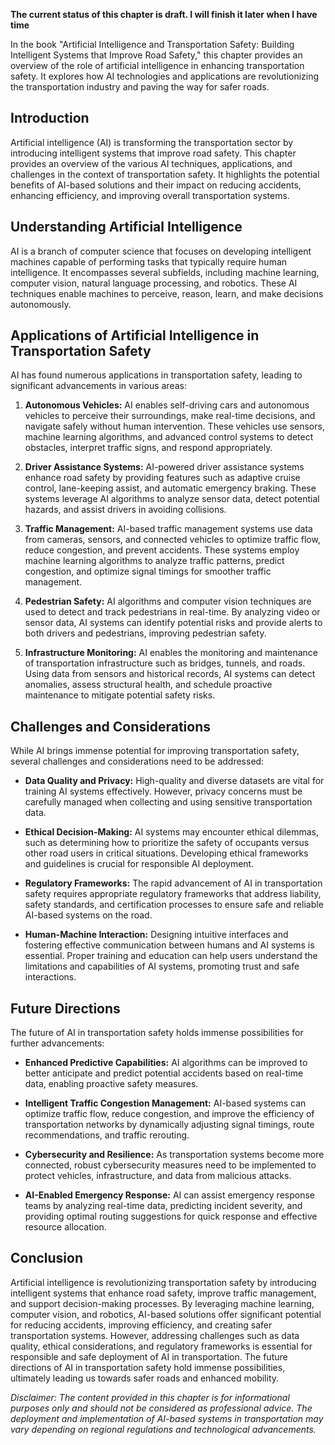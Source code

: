 **The current status of this chapter is draft. I will finish it later when I have time**

In the book "Artificial Intelligence and Transportation Safety: Building Intelligent Systems that Improve Road Safety," this chapter provides an overview of the role of artificial intelligence in enhancing transportation safety. It explores how AI technologies and applications are revolutionizing the transportation industry and paving the way for safer roads.

Introduction
------------

Artificial intelligence (AI) is transforming the transportation sector by introducing intelligent systems that improve road safety. This chapter provides an overview of the various AI techniques, applications, and challenges in the context of transportation safety. It highlights the potential benefits of AI-based solutions and their impact on reducing accidents, enhancing efficiency, and improving overall transportation systems.

Understanding Artificial Intelligence
-------------------------------------

AI is a branch of computer science that focuses on developing intelligent machines capable of performing tasks that typically require human intelligence. It encompasses several subfields, including machine learning, computer vision, natural language processing, and robotics. These AI techniques enable machines to perceive, reason, learn, and make decisions autonomously.

Applications of Artificial Intelligence in Transportation Safety
----------------------------------------------------------------

AI has found numerous applications in transportation safety, leading to significant advancements in various areas:

1. **Autonomous Vehicles:** AI enables self-driving cars and autonomous vehicles to perceive their surroundings, make real-time decisions, and navigate safely without human intervention. These vehicles use sensors, machine learning algorithms, and advanced control systems to detect obstacles, interpret traffic signs, and respond appropriately.

2. **Driver Assistance Systems:** AI-powered driver assistance systems enhance road safety by providing features such as adaptive cruise control, lane-keeping assist, and automatic emergency braking. These systems leverage AI algorithms to analyze sensor data, detect potential hazards, and assist drivers in avoiding collisions.

3. **Traffic Management:** AI-based traffic management systems use data from cameras, sensors, and connected vehicles to optimize traffic flow, reduce congestion, and prevent accidents. These systems employ machine learning algorithms to analyze traffic patterns, predict congestion, and optimize signal timings for smoother traffic management.

4. **Pedestrian Safety:** AI algorithms and computer vision techniques are used to detect and track pedestrians in real-time. By analyzing video or sensor data, AI systems can identify potential risks and provide alerts to both drivers and pedestrians, improving pedestrian safety.

5. **Infrastructure Monitoring:** AI enables the monitoring and maintenance of transportation infrastructure such as bridges, tunnels, and roads. Using data from sensors and historical records, AI systems can detect anomalies, assess structural health, and schedule proactive maintenance to mitigate potential safety risks.

Challenges and Considerations
-----------------------------

While AI brings immense potential for improving transportation safety, several challenges and considerations need to be addressed:

* **Data Quality and Privacy:** High-quality and diverse datasets are vital for training AI systems effectively. However, privacy concerns must be carefully managed when collecting and using sensitive transportation data.

* **Ethical Decision-Making:** AI systems may encounter ethical dilemmas, such as determining how to prioritize the safety of occupants versus other road users in critical situations. Developing ethical frameworks and guidelines is crucial for responsible AI deployment.

* **Regulatory Frameworks:** The rapid advancement of AI in transportation safety requires appropriate regulatory frameworks that address liability, safety standards, and certification processes to ensure safe and reliable AI-based systems on the road.

* **Human-Machine Interaction:** Designing intuitive interfaces and fostering effective communication between humans and AI systems is essential. Proper training and education can help users understand the limitations and capabilities of AI systems, promoting trust and safe interactions.

Future Directions
-----------------

The future of AI in transportation safety holds immense possibilities for further advancements:

* **Enhanced Predictive Capabilities:** AI algorithms can be improved to better anticipate and predict potential accidents based on real-time data, enabling proactive safety measures.

* **Intelligent Traffic Congestion Management:** AI-based systems can optimize traffic flow, reduce congestion, and improve the efficiency of transportation networks by dynamically adjusting signal timings, route recommendations, and traffic rerouting.

* **Cybersecurity and Resilience:** As transportation systems become more connected, robust cybersecurity measures need to be implemented to protect vehicles, infrastructure, and data from malicious attacks.

* **AI-Enabled Emergency Response:** AI can assist emergency response teams by analyzing real-time data, predicting incident severity, and providing optimal routing suggestions for quick response and effective resource allocation.

Conclusion
----------

Artificial intelligence is revolutionizing transportation safety by introducing intelligent systems that enhance road safety, improve traffic management, and support decision-making processes. By leveraging machine learning, computer vision, and robotics, AI-based solutions offer significant potential for reducing accidents, improving efficiency, and creating safer transportation systems. However, addressing challenges such as data quality, ethical considerations, and regulatory frameworks is essential for responsible and safe deployment of AI in transportation. The future directions of AI in transportation safety hold immense possibilities, ultimately leading us towards safer roads and enhanced mobility.

*Disclaimer: The content provided in this chapter is for informational purposes only and should not be considered as professional advice. The deployment and implementation of AI-based systems in transportation may vary depending on regional regulations and technological advancements.*
